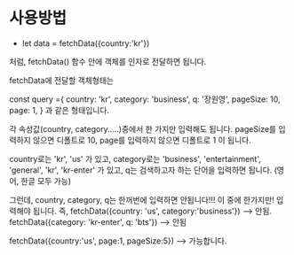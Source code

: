 # 사용방법
- let data = fetchData({country:'kr'})

처럼, fetchData() 함수 안에 객체를 인자로 전달하면 됩니다.


fetchData에 전달할 객체형태는

const query ={
    country: 'kr', 
    category: 'business',
    q: '장원영',
    pageSize: 10,
    page: 1,
}
과 같은 형태입니다.










각 속성값(country, category.....)중에서 한 가지만 입력해도 됩니다.
pageSize를 입력하지 않으면 디폴트로 10,
page를 입력하지 않으면 디폴트로 1 이 됩니다.


country로는 'kr', 'us' 가 있고,
category로는 'business', 'entertainment', 'general', 'kr', 'kr-enter' 가 있고,
q는 검색하고자 하는 단어을 입력하면 됩니다. (영어, 한글 모두 가능) 



그런데, country, category, q는 한꺼번에 입력하면 안됩니다!!!
이 중에 한가지만! 입력해야 됩니다.
즉, fetchData({country: 'us', category:'business'}) --> 안됨.
fetchData({category: 'kr-enter', q: 'bts'}) --> 안됨


fetchData({country:'us', page:1, pageSize:5}) --> 가능합니다.
